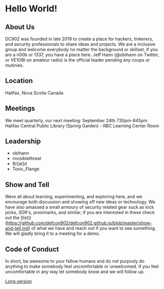 # Hello World!

## About Us
DC902 was founded in late 2019 to create a place for hackers, tinkerers, and security professionals to share ideas and projects. We are a inclusive group and welcome everybody no matter the background or skillset, if you are a n00b or 1337, you have a place here. Jeff Hann (@obihann on Twitter, or VE1OBI on amateur radio) is the official leader pending any coups or mutinies.

## Location
Halifax, Nova Scotia
Canada

## Meetings
We meet quarterly, our next meeting:
September 24th 730pm-845pm
Halifax Central Public Library (Spring Garden) - RBC Learning Center Room

## Leadership
- obihann
- invisiblethreat
- Br[at]d
- Toxic_Flange

## Show and Tell
Were all about learning, experimenting, and exploring here, and we encourage both discussion and showing off new ideas or technology. We have also amassed a small armoury of security related gear suck as lock picks, SDR's, proximarks, and similar, if you are interested in these check out the [list])(https://github.com/defcon902/defcon902.github.io/blob/master/show-and-tell.md) of what we have and reach out if you want to see something. We will gladly bring it to a meeting for a demo.

## Code of Conduct

In short, be awesome to your fellow humans and do not purposly do anything to make somebody feel uncomfortable or unwelcomed. If you feel uncomfortable in any way let somebody know and we will follow up.

[Long version](https://github.com/defcon902/defcon902.github.io/blob/master/CONDUCT.md)
